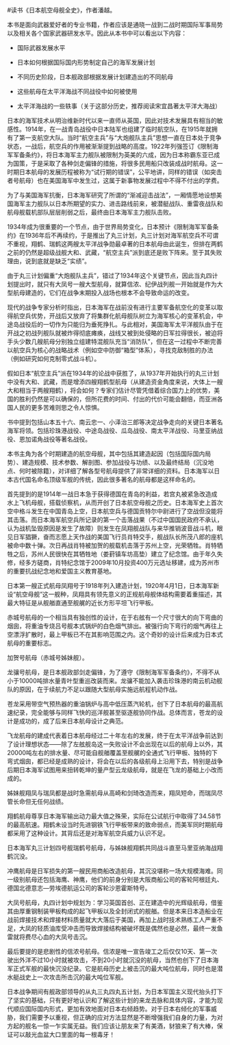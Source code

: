 \#读书《日本航空母舰全史》，作者潘越。

本书是面向武器爱好者的专业书籍，作者应该是通晓一战到二战时期国际军事局势以及相关各个国家武器研发水平。因此从本书中可以看出以下内容：

 - 国际武器发展水平

 - 日本如何根据国际国内形势制定自己的海军发展计划

 - 不同历史阶段，日本舰政部根据发展计划建造出的不同航母

 - 这些航母在太平洋海战不同战役中如何被使用

 - 太平洋海战的一些轶事（关于这部分历史，推荐阅读宋宜昌著太平洋大海战）

 日本的海军技术从明治维新时代以来一直师从英国，因此对技术发展具有相当的敏感性。1914年，在一战青岛战役中日本陆军也组建了临时航空队，在1915年就拥有了第一支航空大队。当时“航空主兵”与“大炮舰队主兵”思想一直在日本处于竞争状态，一战后，航空兵的作用被渐渐提到战略的高度。1922年列强签订《限制海军军备条约》，将日本海军主力舰队被限制为英美的六成，因为日本称霸东亚已成为国策，于是采取了各种剑走偏锋的措施，将很多民用船只改装成战时航母。这一时期日本航母的发展历程被称为“试行期的错误”，公平地讲，同样的错误（如突击者号航母）也在美国海军中发生过，这属于新事物发展过程中不得不付出的学费。

 为了与美国海军抗衡，日本海军研究了所谓的“渐减迎击战法”，一厢情愿地设想美国海军主力舰队以日本所期望的实力、进击路线前来，被潜艇战队、重雷夜战队和航母舰载机部队层层削弱之后，最终由日本海军主力舰队击败。

 1934年成为很重要的一个节点，由于世界局势变化，日本预计《限制海军军备条约》在1936年后不再续约，于是推出了丸三计划，丸三计划对海军航空兵不可谓不重视，翔鹤、瑞鹤这两艘太平洋战争勋最卓著的日本航母由此诞生，但排在两鹤之前的仍然是超级战舰大和、武藏，“航空主兵”派到底还是败下阵来。至于其失败理由，说到底就是缺乏“实绩”。

 由于丸三计划偏重“大炮舰队主兵”，错过了1934年这个关键节点，因此当丸四计划提出时，就只有大凤号一艘大型航母，就算信浓、纪伊战列舰一开始就是作为大型航母建造的，它们在战争末期投入战场也根本不会导致命运的改变。

 现代的战争专家分析时指出，日本海军在战前没有进行主要军备航空化的变革以取得航空兵优势，开战后又放弃了将集群化航母舰队树立为海军核心的变革机会，中途岛战役后的一切作为只能归为垂死挣扎。与此相对，美国海军太平洋舰队由于在开战之初战列舰队就被炸得彻底瘫痪，战线又被到处侵略的日军拉得很长，被迫将手头少数几艘航母分别独立组建特混舰队充当“消防队”，但在这一过程中不断完善以航空兵为核心的战略战术（例如空中防御“箱型”体系），寻找克敌制胜的办法（例如研究如何克制零式战斗机）。

 假如日本“航空主兵”派在1934年的论战中获胜了，从1937年开始执行的丸三计划中没有大和、武藏，而是增添四艘翔鹤型航母（从建造资金角度来说，大体上一艘大和相当于两艘翔鹤），将会如何？专家们估计尽管凭借着综合国力上的优势，美国的胜利仍然是可以确保的，但所花费的时间、付出的代价可能会翻倍，而亚洲各国人民的更多苦难则思之令人惊惧。

 书中提到包括山本五十六、南云忠一、小泽治三郎等决定战争走向的关键日本著名海军将领。包括珍珠港战役、中途岛战役、瓜岛战役、南太平洋战役、马里亚纳战役、恩加诺角战役等著名战役。

 本书主角为各个时期建造的航空母舰，其中包括其建造起因（包括国际国内局势）、建造规模、技术参数、解剖图、参加战役与功绩、以及最终结局（沉没地点、何时被除籍），对详细了解各型号航母提供了非常详细的资料。日本海军以日本古代国名命名顶级军舰的传统，因此很多著名的航母都是这样命名的。

 首先提到的是1914年一战日本急于获得德国在青岛的利益，若宫丸被紧急改造成水上飞机母舰，搭载侦察机，从而开创了日本航空母舰之历史。日本海军史上首次空中格斗发生在中国青岛上空，日本航空兵与德国贡特尔中尉进行了空战但没能将其击落。而日本海军航空兵所记录的第一个击落战果（不过中国国民政府不承认，认为战机坠毁原因是发生了故障）则发生在凤翔舰战队与来华推销波音战斗机，眼见日军猖獗，奋而志愿上天作战的美国飞行员肖特交手，舰战队长所茂八郎的座机被命中数十弹。次日再战肖特被加贺的舰载机击落于苏州上空，光荣牺牲。肖特牺牲之后，苏州人民很快在其牺牲地（娄葑镇车坊高垫）建立了纪念馆。由于年久失修，经多方磋商，肖特纪念馆于2009年10月投资400万元选址移建，成为苏州市的重要抗战纪念地和爱国主义教育基地。

 日本第一艘正式航母凤翔号于1918年列入建造计划，1920年4月1日，日本海军新设“航空母舰”这一舰种，凤翔具有领先意义的正规航母舰体结构需要着重描述，其最大特征是从舰艏直通至舰艉的近长方形平坦飞行甲板。

赤城号航母的一个相当具有独创性的设计，在于右舷有一个尺寸很大的向下弯曲的烟囱，将重油专烧吕号舰本式锅炉的白色烟气排出。被强行向下弯行的烟气再往上空漂浮扩散时，最上甲板已不在其影响范围之内。这个奇妙的设计后来成为日本式航母的重要标志。

加贺号航母（赤城号姊妹舰）。

龙骧号航母，是日本舰政部剑走偏锋，为了遵守《限制海军军备条约》，不得不从小于10000吨排水量青叶型重巡改装而来。龙骧不能加入袭击珍珠港的南云机动舰队的原因，在于续航力不足以跟随大型航母实施远航程机动作战。

苍龙采用带空气预热器的重油锅炉与高中低压蒸汽轮机，创下了日本航母的最高航速纪录，完全能够与同样飞快的巡洋舰甚至驱逐舰协同作战。总体而言，苍龙的设计是成功的，成了后来日本航母设计之典范。

飞龙航母的建成代表着日本航母经过二十年左右的发展，终于在太平洋战争前达到了设计理想状态——除了左舷舰岛这一失败设计不会出现在以后的航母上以外，其20000吨左右的排水量、尽可能自舰艏覆盖至舰艉的全通式飞行甲板、独特的下弯式烟囱，都已经是成熟的设计，将会在以后的各级航母上沿用下去，特别是战争后期日本海军试图用来扭转乾坤的量产型云龙级航母，就是在飞龙的基础上小改而成的。

姊妹舰翔凤与瑞凤都是战时急需航母从高崎和剑琦改造而来，翔凤短命，而瑞凤尽管长命但无任何战绩。

翔鹤航母尊享日本海军输出动力最大值之殊荣，实际在公试航行中取得了34.58节的最高航速。翔鹤未设当时先进钢铁飞行甲板带来的致命弱点，而美军同时期航母都采用了这种设计。其背后还是对海军航空兵威力认识不足。

日本海军丸三计划四号舰瑞鹤号航母，与姊妹舰翔鹤共同战斗直至马里亚纳海战翔鹤沉没。

冲鹰航母是日军损失的第一艘民用商船改造航母，其沉没堪称一场大规模海难。同一级别航母还包括海鹰、神鹰，他们的前身分别是大阪商船公司的客轮阿根廷丸、德国北德意志—劳埃德航运公司的客轮沙恩霍斯特号。

大凤号航母，丸四计划中规划为：学习英国首创、正在建造中的光辉级航母，借鉴其由厚重钢制装甲板构成的起飞甲板以及全封闭式的舰艏。但是本来日本造船业在战前焊接技术和焊接材料质量就大大落后于美国，再加上战时技术熟练工人严重不足，大凤的轻质油库受冲击而导致焊接结构被破坏既是偶然也是必然，最终一发鱼雷就将费尽心血的大凤号击沉。

最后要提的是悲剧性的信浓号航母。信浓是唯一宣告竣工之后仅仅10天、第一次驶出外洋不过10小时就被攻击，不到20小时就沉没的航母，当然也创下了日本海军正式军舰的最快沉没纪录。它是航母历史上被击沉的最大吨位航母，同时也是潜水艇战史上一次攻击所击沉的最大吨位军舰。

日本战争期间有舰政部领导的从丸三丸四丸五计划，为日本军国主义现代抬头打下了坚实的基础，只有更好地认识和了解这些计划的来龙去脉和具体内容，才能为现代顺应国际国内形式，更加有效地面对日本右倾趋势。对于日本右倾化的军事威胁，我们需要予以重视，但正确的应对方法显然是不断增强我们自身的力量，为对方起的舰名一惊一乍实属无益。我们应该让朋友来了有美酒，豺狼来了有大棒，保证可以敲光血盆大口里面的每一根毒牙！

